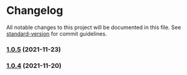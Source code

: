 # Changelog

All notable changes to this project will be documented in this file. See [standard-version](https://github.com/conventional-changelog/standard-version) for commit guidelines.

### [1.0.5](https://github.com/Koatty/koatty_views/compare/v1.0.4...v1.0.5) (2021-11-23)

### [1.0.4](https://github.com/Koatty/koatty_views/compare/v1.0.2...v1.0.4) (2021-11-20)
